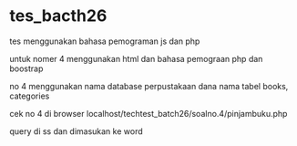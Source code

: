 # tes_bacth26
tes menggunakan bahasa pemograman js dan php

untuk nomer 4 menggunakan html dan bahasa pemograan php dan boostrap

no 4 menggunakan nama database perpustakaan dana nama tabel books, categories

cek no 4 di browser localhost/techtest_batch26/soalno.4/pinjambuku.php

query di ss dan dimasukan ke word


